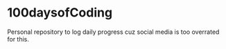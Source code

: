 # 100daysofCoding
Personal repository to log daily progress cuz social media is too overrated for this.
